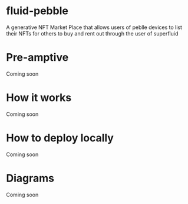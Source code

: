 # fluid-pebble

A generative NFT Market Place that allows users of peblle devices to list their NFTs for others to buy and rent out through the user of superfluid 

# Pre-amptive

Coming soon
# How it works
Coming soon

# How to deploy locally 
Coming soon

# Diagrams 

Coming soon
 
